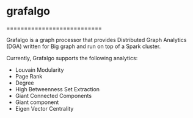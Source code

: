 # grafalgo
===========================

Grafalgo is a graph processor that provides Distributed Graph Analytics (DGA) written for Big graph and run on top of a Spark cluster.

Currently, Grafalgo supports the following analytics:
- Louvain Modularity
- Page Rank
- Degree
- High Betweenness Set Extraction
- Giant Connected Components
- Giant component
- Eigen Vector Centrality

